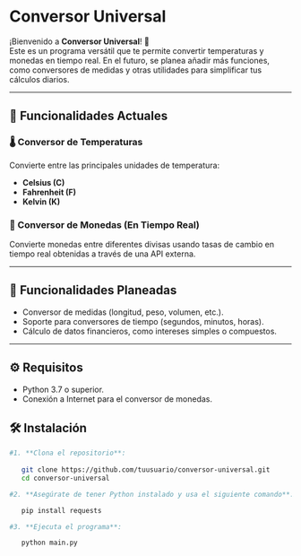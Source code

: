 # Conversor Universal

¡Bienvenido a **Conversor Universal**! 🎉  
Este es un programa versátil que te permite convertir temperaturas y monedas en tiempo real. En el futuro, se planea añadir más funciones, como conversores de medidas y otras utilidades para simplificar tus cálculos diarios.  

---

## 🚀 Funcionalidades Actuales

### 🌡️ Conversor de Temperaturas
Convierte entre las principales unidades de temperatura:  
- **Celsius (C)**  
- **Fahrenheit (F)**  
- **Kelvin (K)**  

### 💱 Conversor de Monedas (En Tiempo Real)
Convierte monedas entre diferentes divisas usando tasas de cambio en tiempo real obtenidas a través de una API externa.  

---

## 🔮 Funcionalidades Planeadas
- Conversor de medidas (longitud, peso, volumen, etc.).  
- Soporte para conversores de tiempo (segundos, minutos, horas).  
- Cálculo de datos financieros, como intereses simples o compuestos.  

---
## ⚙️ Requisitos

- Python 3.7 o superior.
- Conexión a Internet para el conversor de monedas.


## 🛠️ Instalación
```bash
#1. **Clona el repositorio**:
   
   git clone https://github.com/tuusuario/conversor-universal.git
   cd conversor-universal

#2. **Asegúrate de tener Python instalado y usa el siguiente comando**:

   pip install requests

#3. **Ejecuta el programa**:

   python main.py
